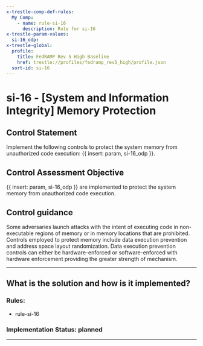 ```yaml
---
x-trestle-comp-def-rules:
  My Comp:
    - name: rule-si-16
      description: Rule for si-16
x-trestle-param-values:
  si-16_odp:
x-trestle-global:
  profile:
    title: FedRAMP Rev 5 High Baseline
    href: trestle://profiles/fedramp_rev5_high/profile.json
  sort-id: si-16
---
```


# si-16 - \[System and Information Integrity\] Memory Protection

## Control Statement

Implement the following controls to protect the system memory from unauthorized code execution: {{ insert: param, si-16_odp }}.

## Control Assessment Objective

{{ insert: param, si-16_odp }} are implemented to protect the system memory from unauthorized code execution.

## Control guidance

Some adversaries launch attacks with the intent of executing code in non-executable regions of memory or in memory locations that are prohibited. Controls employed to protect memory include data execution prevention and address space layout randomization. Data execution prevention controls can either be hardware-enforced or software-enforced with hardware enforcement providing the greater strength of mechanism.

______________________________________________________________________

## What is the solution and how is it implemented?

<!-- For implementation status enter one of: implemented, partial, planned, alternative, not-applicable -->

<!-- Note that the list of rules under ### Rules: is read-only and changes will not be captured after assembly to JSON -->

<!-- Add control implementation description here for control: si-16 -->

### Rules:

  - rule-si-16

### Implementation Status: planned

______________________________________________________________________
